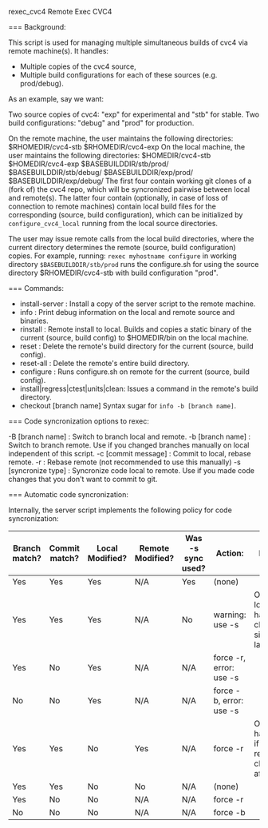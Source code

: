  rexec_cvc4
Remote Exec CVC4

 === Background:

 This script is used for managing multiple simultaneous builds of cvc4 via
 remote machine(s). It handles:
 - Multiple copies of the cvc4 source,
 - Multiple build configurations for each of these sources (e.g. prod/debug).

 As an example, say we want:

 Two source copies of cvc4: "exp" for experimental and "stb" for stable.
 Two build configurations: "debug" and "prod" for production.

 On the remote machine, the user maintains the following directories:
 $RHOMEDIR/cvc4-stb
 $RHOMEDIR/cvc4-exp
 On the local machine, the user maintains the following directories:
 $HOMEDIR/cvc4-stb
 $HOMEDIR/cvc4-exp
 $BASEBUILDDIR/stb/prod/
 $BASEBUILDDIR/stb/debug/
 $BASEBUILDDIR/exp/prod/
 $BASEBUILDDIR/exp/debug/
 The first four contain working git clones of a (fork of) the cvc4 repo, which
 will be syncronized pairwise between local and remote(s). The latter four
 contain (optionally, in case of loss of connection to remote machines) contain
 local build files for the corresponding (source, build configuration), which
 can be initialized by `configure_cvc4_local` running from the local source
 directories.

 The user may issue remote calls from the local build directories, where the
 current directory determines the remote (source, build configuration) copies.
 For example, running:
 `rexec myhostname configure`
 in working directory `$BASEBUILDDIR/stb/prod` runs the configure.sh for
 using the source directory $RHOMEDIR/cvc4-stb with build configuration "prod".

 === Commands:

 * install-server : 
    Install a copy of the server script to the remote machine.
 * info :
    Print debug information on the local and remote source and binaries.
 * rinstall : 
    Remote install to local. Builds and copies a static binary of the current
    (source, build config) to $HOMEDIR/bin on the local machine.
 * reset : 
    Delete the remote's build directory for the current (source, build config).
 * reset-all : 
    Delete the remote's entire build directory.
 * configure :
    Runs configure.sh on remote for the current (source, build config).
 * install|regress|ctest|units|clean: 
    Issues a command in the remote's build directory.
 * checkout [branch name]
    Syntax sugar for `info -b [branch name]`.
 
 === Code syncronization options to rexec:

 -B [branch name] : Switch to branch local and remote.
 -b [branch name] : Switch to branch remote. Use if you changed branches manually on local independent of this script.
 -c [commit message] : Commit to local, rebase remote.
 -r : Rebase remote (not recommended to use this manually)
 -s [syncronize type] : Syncronize code local to remote. Use if you made code changes that you don't want to commit to git.

 === Automatic code syncronization:
 
Internally, the server script implements the following policy for code syncronization:

| Branch match? | Commit match? | Local Modified? | Remote Modified? | Was -s sync used? | Action:                 | Notes                                          |
|---------------|---------------|-----------------|------------------|-------------------|-------------------------|------------------------------------------------|
| Yes           | Yes           | Yes             | N/A              | Yes               | (none)                  |                                                |
| Yes           | Yes           | Yes             | N/A              | No                | warning: use -s         | OK if local has no changes since last -s       |
| Yes           | No            | Yes             | N/A              | N/A               | force -r, error: use -s |                                                |
| No            | No            | Yes             | N/A              | N/A               | force -b, error: use -s |                                                |
| Yes           | Yes           | No              | Yes              | N/A               | force -r                | Only happens if local reverts changes after -s |
| Yes           | Yes           | No              | No               | N/A               | (none)                  |                                                |
| Yes           | No            | No              | N/A              | N/A               | force -r                |                                                |
| No            | No            | No              | N/A              | N/A               | force -b                |                                                |
